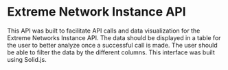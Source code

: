 # Extreme Network Instance API

This API was built to facilitate API calls and data visualization for the Extreme Networks Instance API. The data should be displayed in a table for the user to better analyze once a successful call is made. The user should be able to filter the data by the different columns. This interface was built using Solid.js.
